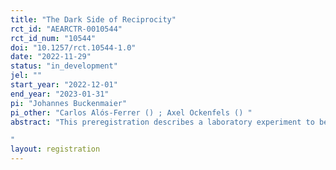 ```yaml
---
title: "The Dark Side of Reciprocity"
rct_id: "AEARCTR-0010544"
rct_id_num: "10544"
doi: "10.1257/rct.10544-1.0"
date: "2022-11-29"
status: "in_development"
jel: ""
start_year: "2022-12-01"
end_year: "2023-01-31"
pi: "Johannes Buckenmaier"
pi_other: "Carlos Alós-Ferrer () ; Axel Ockenfels () "
abstract: "This preregistration describes a laboratory experiment to be conducted at the University of Zurich. The experiment investigates the (im)morality of reciprocity in a new behavioral economics paradigm. We describe the experimental design, the hypotheses, and sample size.
"
layout: registration
---
```


